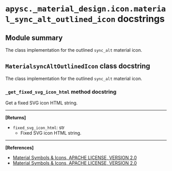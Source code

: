 # `apysc._material_design.icon.material_sync_alt_outlined_icon` docstrings

## Module summary

The class implementation for the outlined `sync_alt` material icon.

## `MaterialsyncAltOutlinedIcon` class docstring

The class implementation for the outlined `sync_alt` material icon.

### `_get_fixed_svg_icon_html` method docstring

Get a fixed SVG icon HTML string.<hr>

**[Returns]**

- `fixed_svg_icon_html`: str
  - Fixed SVG icon HTML string.

<hr>

**[References]**

- [Material Symbols & Icons, APACHE LICENSE, VERSION 2.0](https://fonts.google.com/icons?icon.size=24&icon.color=%23e8eaed)
- [Material Symbols & Icons, APACHE LICENSE, VERSION 2.0](https://www.apache.org/licenses/LICENSE-2.0.html)